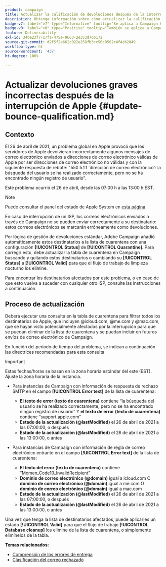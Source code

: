 ```yaml
---
product: campaign
title: Actualizar la calificación de devoluciones después de la interrupción de Apple 2021
description: Obtenga información sobre cómo actualizar la calificación de devoluciones después la interrupción de Apple 2021
badge-v7: label="v7" type="Informative" tooltip="Se aplica a Campaign Classic v7"
badge-v8: label="v8" type="Positive" tooltip="También se aplica a Campaign v8"
feature: Deliverability
exl-id: 34be23f7-17fa-475e-9663-2e353d76b172
source-git-commit: d2f5f2a662c022e258fb3cc56c8502c4f4cb2849
workflow-type: ht
source-wordcount: '437'
ht-degree: 100%

---
```


# Actualizar devoluciones graves incorrectas después de la interrupción de Apple {#update-bounce-qualification.md}

## Contexto

El 26 de abril de 2021, un problema global en Apple provocó que los servidores de Apple devolvieran incorrectamente algunos mensajes de correo electrónico enviados a direcciones de correo electrónico válidas de Apple por ser direcciones de correo electrónico no válidas y con la siguiente respuesta de rebote: &quot;550 5.1.1 &#39;dirección de correo electrónico&#39;: la búsqueda del usuario se ha realizado correctamente, pero no se ha encontrado ningún registro de usuario&quot;.

Este problema ocurrió el 26 de abril, desde las 07:00 h a las 13:00 h EST.

>[!NOTE]
>
>Puede consultar el panel del estado de Apple System en [esta página](https://www.apple.com/es/support/systemstatus/).

En caso de interrupción de un ISP, los correos electrónicos enviados a través de Campaign no se pueden enviar correctamente a su destinatario: estos correos electrónicos se marcarán erróneamente como devoluciones.

Por lógica de gestión de devoluciones estándar, Adobe Campaign añadió automáticamente estos destinatarios a la lista de cuarentena con una configuración **[!UICONTROL Status]** de **[!UICONTROL Quarantine]**. Para corregir esto, debe actualizar la tabla de cuarentena en Campaign buscando y quitando estos destinatarios o cambiando su **[!UICONTROL Status]** a **[!UICONTROL Valid]** para que el flujo de trabajo de limpieza nocturno los elimine.

Para encontrar los destinatarios afectados por este problema, o en caso de que esto vuelva a suceder con cualquier otro ISP, consulte las instrucciones a continuación.

## Proceso de actualización

Deberá ejecutar una consulta en la tabla de cuarentena para filtrar todos los destinatarios de Apple, que incluyen @icloud.com, @me.com y @mac.com, que se hayan visto potencialmente afectados por la interrupción para que se puedan eliminar de la lista de cuarentena y se puedan incluir en futuros envíos de correo electrónico de Campaign.

En función del periodo de tiempo del problema, se indican a continuación las directrices recomendadas para esta consulta.

>[!IMPORTANT]
>
>Estas fechas/horas se basan en la zona horaria estándar del este (EST). Ajuste la zona horaria de la instancia.

* Para instancias de Campaign con información de respuesta de rechazo SMTP en el campo **[!UICONTROL Error text]** de la lista de cuarentena:

   * **El texto de error (texto de cuarentena)** contiene “la búsqueda del usuario se ha realizado correctamente, pero no se ha encontrado ningún registro de usuario” Y **el texto de error (texto de cuarentena)** contiene “support.apple.com”
   * **Estado de la actualización (@lastModified)** el 26 de abril de 2021 a las 07:00:00, o después
   * **Estado de la actualización (@lastModified)** el 26 de abril de 2021 a las 13:00:00, o antes

* Para instancias de Campaign con información de regla de correo electrónico entrante en el campo **[!UICONTROL Error text]** de la lista de cuarentena:

   * **El texto del error (texto de cuarentena)** contiene “Momen_Code10_InvalidRecipient”
   * **Dominio de correo electrónico (@domain)** igual a icloud.com O **dominio de correo electrónico (@domain)** igual a me.com O **dominio de correo electrónico (@domain)** igual a mac.com
   * **Estado de la actualización (@lastModified)** el 26 de abril de 2021 a las 07:00:00, o después
   * **Estado de la actualización (@lastModified)** el 26 de abril de 2021 a las 13:00:00, o antes

Una vez que tenga la lista de destinatarios afectados, puede aplicarles un estado **[!UICONTROL Valid]** para que el flujo de trabajo **[!UICONTROL Database cleanup]** los elimine de la lista de cuarentena, o simplemente elimínelos de la tabla.

**Temas relacionados:**
* [Comprensión de los errores de entrega](understanding-delivery-failures.md)
* [Clasificación del correo rechazado](understanding-delivery-failures.md#bounce-mail-qualification)
